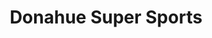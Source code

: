 ---
title: "Donahue Super Sports "
url: /wisconsin-rapids/donahue-super-sports/
shop: motorcycle
---